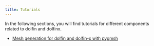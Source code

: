 ```yaml
---
title: Tutorials
---
```


In the following sections, you will find tutorials for different components related to dolfin and dolfinx.

- [Mesh generation for dolfin and dolfin-x with pygmsh](converted_files/tutorial_pygmsh.md)
